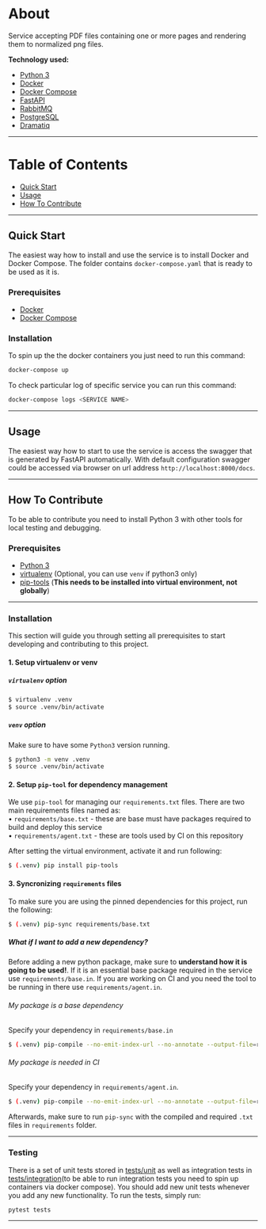 # About

Service accepting PDF files containing one or more pages and rendering them to normalized png files.

**Technology used:**

- [Python 3](https://www.python.org/)
- [Docker](https://www.docker.com/)
- [Docker Compose](https://docs.docker.com/compose/)
- [FastAPI](https://fastapi.tiangolo.com/)
- [RabbitMQ](https://www.rabbitmq.com/)
- [PostgreSQL](https://www.postgresql.org/)
- [Dramatiq](https://dramatiq.io/)

---

# Table of Contents

- [Quick Start](#quick-start)
- [Usage](#usage)
- [How To Contribute](#how-to-contribute)

---

## Quick Start

The easiest way how to install and use the service is to install Docker and Docker Compose. The folder contains `docker-compose.yaml` that is ready to be used as it is.

### Prerequisites

- [Docker](https://www.docker.com/)
- [Docker Compose](https://docs.docker.com/compose/)

### Installation

To spin up the the docker containers you just need to run this command:

```bash
docker-compose up
```

To check particular log of specific service you can run this command:

```bash
docker-compose logs <SERVICE NAME>
```

---

## Usage

The easiest way how to start to use the service is access the swagger that is generated by FastAPI automatically. With default configuration swagger could be accessed via browser on url address `http://localhost:8000/docs`.

---

## How To Contribute

To be able to contribute you need to install Python 3 with other tools for local testing and debugging.

### Prerequisites

- [Python 3](https://www.python.org/downloads/)
- [virtualenv](https://virtualenv.pypa.io) (Optional, you can use `venv` if python3 only)
- [pip-tools](https://github.com/jazzband/pip-tools) (**This needs to be installed into virtual environment, not globally**)

---

### Installation

This section will guide you through setting all prerequisites to start developing and contributing to this project.

#### 1. Setup virtualenv or venv

##### `virtualenv` option

```bash
$ virtualenv .venv
$ source .venv/bin/activate
```

##### `venv` option

Make sure to have some `Python3` version running.

```bash
$ python3 -m venv .venv
$ source .venv/bin/activate
```

#### 2. Setup `pip-tool` for dependency management

We use `pip-tool` for managing our `requirements.txt` files.
There are two main requirements files named as: </br>
• `requirements/base.txt` - these are base must have packages required to build and deploy this service </br>
• `requirements/agent.txt` - these are tools used by CI on this repository </br>

After setting the virtual environment, activate it and run following:

```bash
$ (.venv) pip install pip-tools
```

#### 3. Syncronizing `requirements` files

To make sure you are using the pinned dependencies for this project, run the following:

```bash
$ (.venv) pip-sync requirements/base.txt
```

##### What if I want to add a new dependency?

Before adding a new python package, make sure to **understand how it is going to be used!**. If it is an essential base package required in the service use `requirements/base.in`. If you are working on CI and you need the tool to be running in there use `requirements/agent.in`.

###### My package is a base dependency

Specify your dependency in `requirements/base.in`

```bash
$ (.venv) pip-compile --no-emit-index-url --no-annotate --output-file=requirements/base.txt requirements/base.in
```

###### My package is needed in CI

Specify your dependency in `requirements/agent.in`.

```bash
$ (.venv) pip-compile --no-emit-index-url --no-annotate --output-file=requirements/agent.txt requirements/agent.in
```

Afterwards, make sure to run `pip-sync` with the compiled and required `.txt` files in `requirements` folder.

---

### Testing

There is a set of unit tests stored in [tests/unit](tests/unit) as well as integration tests in [tests/integration](tests/integration)(to be able to run integration tests you need to spin up containers via docker compose). You should add new unit tests whenever you add any new functionality. To run the tests, simply run:

```
pytest tests
```

---
